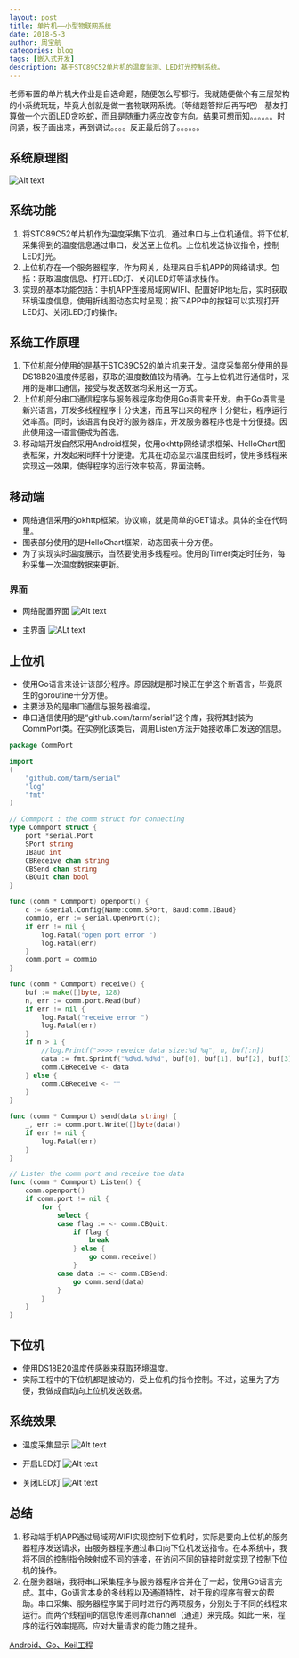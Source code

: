 ```yaml
---
layout: post
title: 单片机——小型物联网系统
date: 2018-5-3
author: 周宝航
categories: blog
tags: [嵌入式开发]
description: 基于STC89C52单片机的温度监测、LED灯光控制系统。
---
```


老师布置的单片机大作业是自选命题，随便怎么写都行。我就随便做个有三层架构的小系统玩玩，毕竟大创就是做一套物联网系统。（等结题答辩后再写吧）
基友打算做一个六面LED贪吃蛇，而且是随重力感应改变方向。结果可想而知。。。。。。时间紧，板子画出来，再到调试。。。。反正最后鸽了。。。。。。

## 系统原理图
![Alt text](/img/2018-05-3-单片机大作业-系统原理图.png)

## 系统功能
1. 将STC89C52单片机作为温度采集下位机，通过串口与上位机通信。将下位机采集得到的温度信息通过串口，发送至上位机。上位机发送协议指令，控制LED灯光。
2. 上位机存在一个服务器程序，作为网关，处理来自手机APP的网络请求。包括：获取温度信息、打开LED灯、关闭LED灯等请求操作。
3. 实现的基本功能包括：手机APP连接局域网WIFI、配置好IP地址后，实时获取环境温度信息，使用折线图动态实时呈现；按下APP中的按钮可以实现打开LED灯、关闭LED灯的操作。

## 系统工作原理
1. 下位机部分使用的是基于STC89C52的单片机来开发。温度采集部分使用的是DS18B20温度传感器，获取的温度数值较为精确。在与上位机进行通信时，采用的是串口通信，接受与发送数据均采用这一方式。
2. 上位机部分串口通信程序与服务器程序均使用Go语言来开发。由于Go语言是新兴语言，开发多线程程序十分快速，而且写出来的程序十分健壮，程序运行效率高。同时，该语言有良好的服务器库，开发服务器程序也是十分便捷。因此使用这一语言便成为首选。
3. 移动端开发自然采用Android框架，使用okhttp网络请求框架、HelloChart图表框架，开发起来同样十分便捷。尤其在动态显示温度曲线时，使用多线程来实现这一效果，使得程序的运行效率较高，界面流畅。

## 移动端
- 网络通信采用的okhttp框架。协议嘛，就是简单的GET请求。具体的全在代码里。
- 图表部分使用的是HelloChart框架，动态图表十分方便。
- 为了实现实时温度展示，当然要使用多线程啦。使用的Timer类定时任务，每秒采集一次温度数据来更新。

### 界面
- 网络配置界面
![Alt text](/img/2018-05-3-单片机大作业-网络配置界面.png)

- 主界面
![ALt text](/img/2018-05-3-单片机大作业-主界面.png)

## 上位机
- 使用Go语言来设计该部分程序。原因就是那时候正在学这个新语言，毕竟原生的goroutine十分方便。
- 主要涉及的是串口通信与服务器编程。
- 串口通信使用的是“github.com/tarm/serial”这个库，我将其封装为CommPort类。在实例化该类后，调用Listen方法开始接收串口发送的信息。

``` Go
package CommPort

import
(
	"github.com/tarm/serial"
	"log"
	"fmt"
)

// Commport : the comm struct for connecting
type Commport struct {
	port *serial.Port
	SPort string
	IBaud int
	CBReceive chan string
	CBSend chan string
	CBQuit chan bool
}

func (comm * Commport) openport() {
	c := &serial.Config{Name:comm.SPort, Baud:comm.IBaud}
	commio, err := serial.OpenPort(c);
	if err != nil {
		log.Fatal("open port error ")
		log.Fatal(err)
	}
	comm.port = commio
}

func (comm * Commport) receive() {
	buf := make([]byte, 128)
	n, err := comm.port.Read(buf)
	if err != nil {
		log.Fatal("receive error ")
		log.Fatal(err)
	}
	if n > 1 {
		//log.Printf(">>>> reveice data size:%d %q", n, buf[:n])
		data := fmt.Sprintf("%d%d.%d%d", buf[0], buf[1], buf[2], buf[3])
		comm.CBReceive <- data
	} else {
		comm.CBReceive <- ""
	}
}

func (comm * Commport) send(data string) {
	_, err := comm.port.Write([]byte(data))
	if err != nil {
		log.Fatal(err)
	}
}

// Listen the comm port and receive the data
func (comm * Commport) Listen() {
	comm.openport()
	if comm.port != nil {
		for {
			select {
			case flag := <- comm.CBQuit:
				if flag {
					break
				} else {
					go comm.receive()
				}
			case data := <- comm.CBSend:
				go comm.send(data)
			}
		}
	}
}
```

## 下位机
- 使用DS18B20温度传感器来获取环境温度。
- 实际工程中的下位机都是被动的，受上位机的指令控制。不过，这里为了方便，我做成自动向上位机发送数据。

## 系统效果
- 温度采集显示
![Alt text](/img/2018-05-3-单片机大作业-温度采集显示.png)

- 开启LED灯
![Alt text](/img/2018-05-3-单片机大作业-开启LED.png)

- 关闭LED灯
![Alt text](/img/2018-05-3-单片机大作业-关闭LED.png)

## 总结

1. 移动端手机APP通过局域网WIFI实现控制下位机时，实际是要向上位机的服务器程序发送请求，由服务器程序通过串口向下位机发送指令。在本系统中，我将不同的控制指令映射成不同的链接，在访问不同的链接时就实现了控制下位机的操作。
2. 在服务器端，我将串口采集程序与服务器程序合并在了一起，使用Go语言完成。其中，Go语言本身的多线程以及通道特性，对于我的程序有很大的帮助。串口采集、服务器程序属于同时进行的两项服务，分别处于不同的线程来运行。而两个线程间的信息传递则靠channel（通道）来完成。如此一来，程序的运行效率提高，应对大量请求的能力随之提升。

[Android、Go、Keil工程](/docs/Android.Go.Keil工程.zip)









